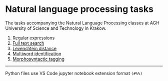 # Natural language processing tasks

The tasks accompanying the Natural Language Processing classes at AGH University of Science and Technology in Krakow.

1. [Regular expressions](lab1/lab1.md)
1. [Full text search](lab2/lab2.md)
1. [Levenshtein distance](lab3/lab3.md)
1. [Multiword identification](lab4/lab4.md)
1. [Morphosyntactic tagging](lab5/lab5.md)

---
Python files use VS Code jupyter notebook extension format `(#%%)`